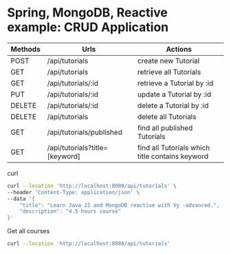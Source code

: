 # Spring, MongoDB, Reactive example: CRUD Application


| Methods | Urls                          | Actions                                       |
|---------|-------------------------------|-----------------------------------------------|
| POST    | /api/tutorials                | create new Tutorial                           |
| GET     | /api/tutorials                | retrieve all Tutorials                        |
| GET     | /api/tutorials/:id            | retrieve a Tutorial by :id                    |
| PUT     | /api/tutorials/:id            | update a Tutorial by :id                      |
| DELETE  | /api/tutorials/:id            | delete a Tutorial by :id                      |
| DELETE  | /api/tutorials                | delete all Tutorials                          |
| GET     | /api/tutorials/published      | find all published Tutorials                  |
| GET     | /api/tutorials?title=[keyword]| find all Tutorials which title contains keyword|



curl

```bash
curl --location 'http://localhost:8080/api/tutorials' \
--header 'Content-Type: application/json' \
--data '{
    "title": "Learn Java 22 and MongoDB reactive with Vy -advanced.",
    "description": "4.5 hours course"
}'
```

Get all courses

```bash
curl --location 'http://localhost:8080/api/tutorials'
```
